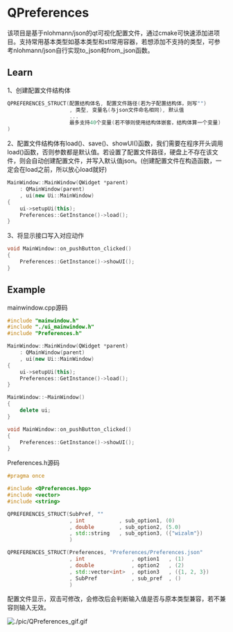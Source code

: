 # QPreferences
该项目是基于nlohmann/json的qt可视化配置文件，通过cmake可快速添加进项目。支持常用基本类型如基本类型和stl常用容器，若想添加不支持的类型，可参考nlohmann/json自行实现to_json和from_json函数。
## Learn
1、创建配置文件结构体
```c++
QPREFERENCES_STRUCT(配置结构体名, 配置文件路径(若为子配置结构体，则写"")
                    , 类型, 变量名(与json文件命名相同), 默认值
                    ...
                    最多支持40个变量(若不够则使用结构体嵌套，结构体算一个变量)
)
```
2、配置文件结构体有load()、save()、showUI()函数，我们需要在程序开头调用load()函数，否则参数都是默认值。若设置了配置文件路径，硬盘上不存在该文件，则会自动创建配置文件，并写入默认值json。(创建配置文件在构造函数，一定会在load之前，所以放心load就好)
```c++
MainWindow::MainWindow(QWidget *parent)
    : QMainWindow(parent)
    , ui(new Ui::MainWindow)
{
    ui->setupUi(this);
    Preferences::GetInstance()->load();
}
```
3、将显示接口写入对应动作
```c++
void MainWindow::on_pushButton_clicked()
{
    Preferences::GetInstance()->showUI();
}
```
## Example
mainwindow.cpp源码
```c++
#include "mainwindow.h"
#include "./ui_mainwindow.h"
#include "Preferences.h"

MainWindow::MainWindow(QWidget *parent)
    : QMainWindow(parent)
    , ui(new Ui::MainWindow)
{
    ui->setupUi(this);
    Preferences::GetInstance()->load();
}

MainWindow::~MainWindow()
{
    delete ui;
}

void MainWindow::on_pushButton_clicked()
{
    Preferences::GetInstance()->showUI();
}


```
Preferences.h源码
```c++
#pragma once

#include <QPreferences.hpp>
#include <vector>
#include <string>

QPREFERENCES_STRUCT(SubPref, ""
                    , int           , sub_option1, (0)
                    , double        , sub_option2, (5.0)
                    , std::string   , sub_option3, ({"wizalm"})
                    )

QPREFERENCES_STRUCT(Preferences, "Preferences/Preferences.json"
                    , int               , option1   , (1)
                    , double            , option2   , (2)
                    , std::vector<int>  , option3   , ({1, 2, 3})
                    , SubPref           , sub_pref  , ()
                    )

```
配置文件显示，双击可修改，会修改后会判断输入值是否与原本类型兼容，若不兼容则输入无效。

![./pic/QPreferences_gif.gif](./pic/QPreferences_gif.gif)